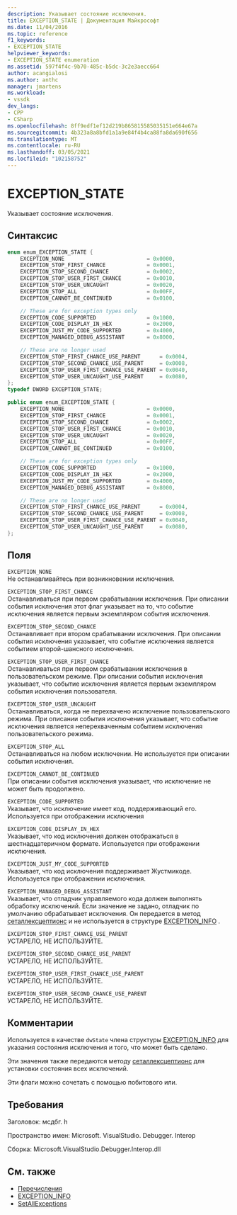```yaml
---
description: Указывает состояние исключения.
title: EXCEPTION_STATE | Документация Майкрософт
ms.date: 11/04/2016
ms.topic: reference
f1_keywords:
- EXCEPTION_STATE
helpviewer_keywords:
- EXCEPTION_STATE enumeration
ms.assetid: 597f4f4c-9b70-485c-b5dc-3c2e3aecc664
author: acangialosi
ms.author: anthc
manager: jmartens
ms.workload:
- vssdk
dev_langs:
- CPP
- CSharp
ms.openlocfilehash: 8ff9edf1ef12d219b865815585035151e664e67a
ms.sourcegitcommit: 4b323a8a8bfd1a1a9e84f4b4ca88fa8da690f656
ms.translationtype: MT
ms.contentlocale: ru-RU
ms.lasthandoff: 03/05/2021
ms.locfileid: "102158752"
---
```

# <a name="exception_state"></a>EXCEPTION_STATE
Указывает состояние исключения.

## <a name="syntax"></a>Синтаксис

```cpp
enum enum_EXCEPTION_STATE {
    EXCEPTION_NONE                          = 0x0000,
    EXCEPTION_STOP_FIRST_CHANCE             = 0x0001,
    EXCEPTION_STOP_SECOND_CHANCE            = 0x0002,
    EXCEPTION_STOP_USER_FIRST_CHANCE        = 0x0010,
    EXCEPTION_STOP_USER_UNCAUGHT            = 0x0020,
    EXCEPTION_STOP_ALL                      = 0x00FF,
    EXCEPTION_CANNOT_BE_CONTINUED           = 0x0100,

    // These are for exception types only
    EXCEPTION_CODE_SUPPORTED                = 0x1000,
    EXCEPTION_CODE_DISPLAY_IN_HEX           = 0x2000,
    EXCEPTION_JUST_MY_CODE_SUPPORTED        = 0x4000,
    EXCEPTION_MANAGED_DEBUG_ASSISTANT       = 0x8000,

    // These are no longer used
    EXCEPTION_STOP_FIRST_CHANCE_USE_PARENT      = 0x0004,
    EXCEPTION_STOP_SECOND_CHANCE_USE_PARENT     = 0x0008,
    EXCEPTION_STOP_USER_FIRST_CHANCE_USE_PARENT = 0x0040,
    EXCEPTION_STOP_USER_UNCAUGHT_USE_PARENT     = 0x0080,
};
typedef DWORD EXCEPTION_STATE;
```

```csharp
public enum enum_EXCEPTION_STATE {
    EXCEPTION_NONE                          = 0x0000,
    EXCEPTION_STOP_FIRST_CHANCE             = 0x0001,
    EXCEPTION_STOP_SECOND_CHANCE            = 0x0002,
    EXCEPTION_STOP_USER_FIRST_CHANCE        = 0x0010,
    EXCEPTION_STOP_USER_UNCAUGHT            = 0x0020,
    EXCEPTION_STOP_ALL                      = 0x00FF,
    EXCEPTION_CANNOT_BE_CONTINUED           = 0x0100,

    // These are for exception types only
    EXCEPTION_CODE_SUPPORTED                = 0x1000,
    EXCEPTION_CODE_DISPLAY_IN_HEX           = 0x2000,
    EXCEPTION_JUST_MY_CODE_SUPPORTED        = 0x4000,
    EXCEPTION_MANAGED_DEBUG_ASSISTANT       = 0x8000,

    // These are no longer used
    EXCEPTION_STOP_FIRST_CHANCE_USE_PARENT      = 0x0004,
    EXCEPTION_STOP_SECOND_CHANCE_USE_PARENT     = 0x0008,
    EXCEPTION_STOP_USER_FIRST_CHANCE_USE_PARENT = 0x0040,
    EXCEPTION_STOP_USER_UNCAUGHT_USE_PARENT     = 0x0080,
};
```

## <a name="fields"></a>Поля
`EXCEPTION_NONE`\
Не останавливайтесь при возникновении исключения.

`EXCEPTION_STOP_FIRST_CHANCE`\
Останавливаться при первом срабатывании исключения. При описании события исключения этот флаг указывает на то, что событие исключения является первым экземпляром события исключения.

`EXCEPTION_STOP_SECOND_CHANCE`\
Останавливает при втором срабатывании исключения. При описании события исключения указывает, что событие исключения является событием второй-шансного исключения.

`EXCEPTION_STOP_USER_FIRST_CHANCE`\
Останавливаться при первом срабатывании исключения в пользовательском режиме. При описании события исключения указывает, что событие исключения является первым экземпляром события исключения пользователя.

`EXCEPTION_STOP_USER_UNCAUGHT`\
Останавливаться, когда не перехвачено исключение пользовательского режима. При описании события исключения указывает, что событие исключения является неперехваченным событием исключения пользовательского режима.

`EXCEPTION_STOP_ALL`\
Останавливаться на любом исключении. Не используется при описании события исключения.

`EXCEPTION_CANNOT_BE_CONTINUED`\
При описании события исключения указывает, что исключение не может быть продолжено.

`EXCEPTION_CODE_SUPPORTED`\
Указывает, что исключение имеет код, поддерживающий его. Используется при отображении исключения

`EXCEPTION_CODE_DISPLAY_IN_HEX`\
Указывает, что код исключения должен отображаться в шестнадцатеричном формате. Используется при отображении исключения.

`EXCEPTION_JUST_MY_CODE_SUPPORTED`\
Указывает, что код исключения поддерживает Жустмикоде. Используется при отображении исключения.

`EXCEPTION_MANAGED_DEBUG_ASSISTANT`\
Указывает, что отладчик управляемого кода должен выполнять обработку исключений. Если значение не задано, отладчик по умолчанию обрабатывает исключения. Он передается в метод [сеталлексцептионс](../../../extensibility/debugger/reference/idebugengine3-setallexceptions.md) и не используется в структуре [EXCEPTION_INFO](../../../extensibility/debugger/reference/exception-info.md) .

`EXCEPTION_STOP_FIRST_CHANCE_USE_PARENT`\
УСТАРЕЛО, НЕ ИСПОЛЬЗУЙТЕ.

`EXCEPTION_STOP_SECOND_CHANCE_USE_PARENT`\
УСТАРЕЛО, НЕ ИСПОЛЬЗУЙТЕ.

`EXCEPTION_STOP_USER_FIRST_CHANCE_USE_PARENT`\
УСТАРЕЛО, НЕ ИСПОЛЬЗУЙТЕ.

`EXCEPTION_STOP_USER_SECOND_CHANCE_USE_PARENT`\
УСТАРЕЛО, НЕ ИСПОЛЬЗУЙТЕ.

## <a name="remarks"></a>Комментарии
Используется в качестве `dwState` члена структуры [EXCEPTION_INFO](../../../extensibility/debugger/reference/exception-info.md) для указания состояния исключения и того, что может быть сделано.

Эти значения также передаются методу [сеталлексцептионс](../../../extensibility/debugger/reference/idebugengine3-setallexceptions.md) для установки состояния всех исключений.

Эти флаги можно сочетать с помощью побитового или.

## <a name="requirements"></a>Требования
Заголовок: мсдбг. h

Пространство имен: Microsoft. VisualStudio. Debugger. Interop

Сборка: Microsoft.VisualStudio.Debugger.Interop.dll

## <a name="see-also"></a>См. также
- [Перечисления](../../../extensibility/debugger/reference/enumerations-visual-studio-debugging.md)
- [EXCEPTION_INFO](../../../extensibility/debugger/reference/exception-info.md)
- [SetAllExceptions](../../../extensibility/debugger/reference/idebugengine3-setallexceptions.md)
